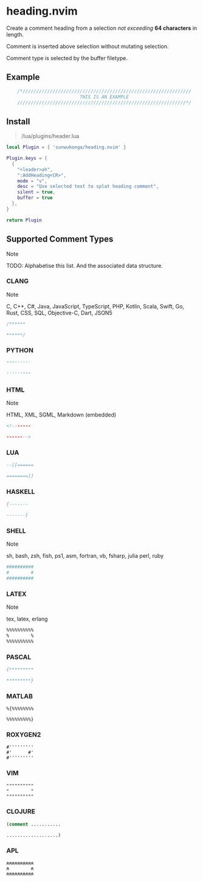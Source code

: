 # heading.nvim

Create a comment heading from a selection _not exceeding_ **64 characters** in
length.

Comment is inserted above selection without mutating selection.

Comment type is selected by the buffer filetype.

## Example
```ts
    /*//////////////////////////////////////////////////////////////
                           THIS IS AN EXAMPLE
    //////////////////////////////////////////////////////////////*/
```

## Install

> /lua/plugins/header.lua
```lua
local Plugin = { 'sunwukonga/heading.nvim' }

Plugin.keys = {
  {
    "<leader>ah",
    ":AddHeading<CR>",
    mode = "v",
    desc = "Use selected text to splat heading comment",
    silent = true,
    buffer = true
  },
}

return Plugin
```

## Supported Comment Types

> [!Note]
> TODO: Alphabetise this list. And the associated data structure.

### CLANG
> [!Note]
> C, C++, C#, Java, JavaScript, TypeScript, PHP, Kotlin, Scala, Swift, Go, Rust, CSS, SQL, Objective-C, Dart, JSON5
```c
/******

******/
```

### PYTHON
```python
"""''''''

''''''"""
```

### HTML
> [!Note]
> HTML, XML, SGML, Markdown (embedded)
```html
<!-------

-------->
```

### LUA
```lua
--[[======

========]]
```

### HASKELL
```haskell
{-------

-------}
```

### SHELL
> [!Note]
> sh, bash, zsh, fish, ps1, asm, fortran, vb, fsharp, julia
> perl, ruby
```sh
##########
#        #
##########
```

### LATEX
> [!Note]
> tex, latex, erlang
```sh
%%%%%%%%%%
%        %
%%%%%%%%%%
```

### PASCAL
```pascal
{*********

*********}
```

### MATLAB
```mat
%{%%%%%%%%

%%%%%%%%%}
```

### ROXYGEN2
```roxygen2
#'''''''''
#'      #'
#'''''''''
```

### VIM
```vim
""""""""""
"        "
""""""""""
```

### CLOJURE
```clj
(comment ...........

...................)
```

### APL
```apl
⍝⍝⍝⍝⍝⍝⍝⍝⍝⍝
⍝        ⍝
⍝⍝⍝⍝⍝⍝⍝⍝⍝⍝
```

